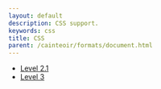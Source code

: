 ```yaml
---
layout: default
description: CSS support.
keywords: css
title: CSS
parent: /cainteoir/formats/document.html
---
```


*  [Level 2.1](css21)
*  [Level 3](css3)
